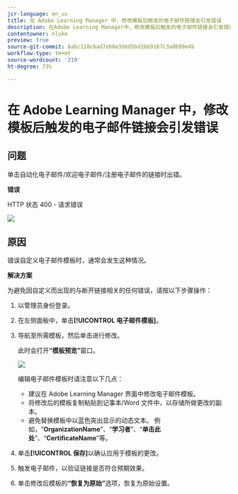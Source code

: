 ```yaml
---
jcr-language: en_us
title: 在 Adobe Learning Manager 中，修改模板后触发的电子邮件链接会引发错误
description: 在Adobe Learning Manager中，修改模板后触发的电子邮件链接会引发错误
contentowner: nluke
preview: true
source-git-commit: 6abc118c6ad7e66e3ded5bd26b9167c3a0b99e4b
workflow-type: tm+mt
source-wordcount: '219'
ht-degree: 73%

---
```




# 在 Adobe Learning Manager 中，修改模板后触发的电子邮件链接会引发错误

## 问题

单击自动化电子邮件/欢迎电子邮件/注册电子邮件的链接时出错。

**错误**

HTTP 状态 400 - 请求错误

![](assets/email-404.png)

## 原因

错误自定义电子邮件模板时，通常会发生这种情况。

**解决方案**

为避免因自定义而出现的与断开链接相关的任何错误，请按以下步骤操作：

1. 以管理员身份登录。
1. 在左侧面板中，单击&#x200B;**[!UICONTROL 电子邮件模板]**。

1. 导航至所需模板，然后单击进行修改。

   此时会打开&#x200B;**“模板预览”**&#x200B;窗口。

   ![](assets/email-template.png)

   编辑电子邮件模板时请注意以下几点：

   * 建议在 Adobe Learning Manager 界面中修改电子邮件模板。
   * 将修改后的模板复制粘贴到记事本/Word 文件中，以存储所做更改的副本。
   * 避免替换模板中以蓝色突出显示的动态文本。 例如，“**OrganizationName**”、“**学习者**”、“**单击此处**”、“**CertificateName**”等。

1. 单击&#x200B;**[!UICONTROL 保存]**&#x200B;以确认应用于模板的更改。
1. 触发电子邮件，以验证链接是否符合预期效果。
1. 单击修改后模板的&#x200B;**“恢复为原始”**&#x200B;选项，恢复为原始设置。
